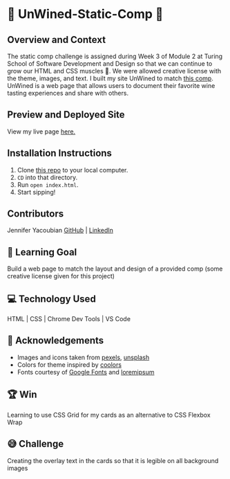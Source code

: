 # 🍷 UnWined-Static-Comp 🍷

## Overview and Context
The static comp challenge is assigned during Week 3 of Module 2 at Turing School of Software Development and Design so that we can continue to grow our HTML and CSS muscles 💪. We were allowed creative license with the theme, images, and text. I built my site UnWined to match [this comp](https://frontend.turing.edu/assets/images/static-comp-challenge-2.jpg). UnWined is a web page that allows users to document their favorite wine tasting experiences and share with others.

## Preview and Deployed Site
View my live page [here.](https://jmyacobn.github.io/UnWined-Static-Comp/)

## Installation Instructions
1. Clone [this repo](https://github.com/jmyacobn/UnWined-Static-Comp) to your local computer.
2. `CD` into that directory.
4. Run `open index.html`.
5. Start sipping!

## Contributors
Jennifer Yacoubian [GitHub](https://github.com/jmyacobn) | [LinkedIn](https://www.linkedin.com/in/jennifer-yacoubian/)

## 🎯 Learning Goal
Build a web page to match the layout and design of a provided comp (some creative license given for this project)

## 💻 Technology Used
HTML | CSS | Chrome Dev Tools | VS Code

## 📣 Acknowledgements
- Images and icons taken from [pexels](https://www.pexels.com/), [unsplash](https://unsplash.com/)
- Colors for theme inspired by [coolors](https://coolors.co/)
- Fonts courtesy of [Google Fonts](https://fonts.google.com/) and [loremipsum](https://loremipsum.io/ultimate-list-of-lorem-ipsum-generators/)

## 🏆 Win
Learning to use CSS Grid for my cards as an alternative to CSS Flexbox Wrap

## 😅 Challenge
Creating the overlay text in the cards so that it is legible on all background images

